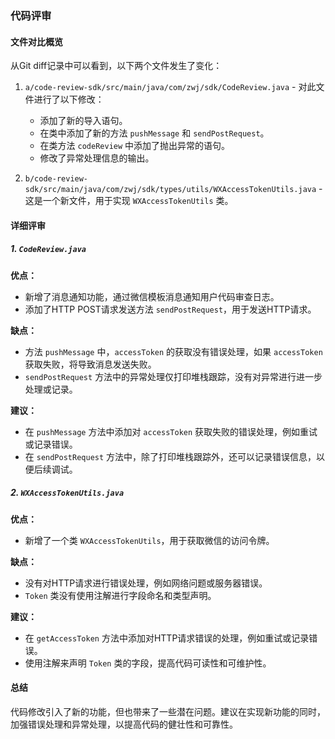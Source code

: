 ### 代码评审

#### 文件对比概览
从Git diff记录中可以看到，以下两个文件发生了变化：

1. `a/code-review-sdk/src/main/java/com/zwj/sdk/CodeReview.java` - 对此文件进行了以下修改：
   - 添加了新的导入语句。
   - 在类中添加了新的方法 `pushMessage` 和 `sendPostRequest`。
   - 在类方法 `codeReview` 中添加了抛出异常的语句。
   - 修改了异常处理信息的输出。

2. `b/code-review-sdk/src/main/java/com/zwj/sdk/types/utils/WXAccessTokenUtils.java` - 这是一个新文件，用于实现 `WXAccessTokenUtils` 类。

#### 详细评审

##### 1. `CodeReview.java`

**优点：**
- 新增了消息通知功能，通过微信模板消息通知用户代码审查日志。
- 添加了HTTP POST请求发送方法 `sendPostRequest`，用于发送HTTP请求。

**缺点：**
- 方法 `pushMessage` 中，`accessToken` 的获取没有错误处理，如果 `accessToken` 获取失败，将导致消息发送失败。
- `sendPostRequest` 方法中的异常处理仅打印堆栈跟踪，没有对异常进行进一步处理或记录。

**建议：**
- 在 `pushMessage` 方法中添加对 `accessToken` 获取失败的错误处理，例如重试或记录错误。
- 在 `sendPostRequest` 方法中，除了打印堆栈跟踪外，还可以记录错误信息，以便后续调试。

##### 2. `WXAccessTokenUtils.java`

**优点：**
- 新增了一个类 `WXAccessTokenUtils`，用于获取微信的访问令牌。

**缺点：**
- 没有对HTTP请求进行错误处理，例如网络问题或服务器错误。
- `Token` 类没有使用注解进行字段命名和类型声明。

**建议：**
- 在 `getAccessToken` 方法中添加对HTTP请求错误的处理，例如重试或记录错误。
- 使用注解来声明 `Token` 类的字段，提高代码可读性和可维护性。

#### 总结
代码修改引入了新的功能，但也带来了一些潜在问题。建议在实现新功能的同时，加强错误处理和异常处理，以提高代码的健壮性和可靠性。